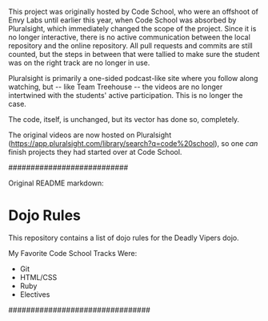 This project was originally hosted by Code School, who were an offshoot of Envy Labs until earlier this year, when Code School was absorbed by Pluralsight, which immediately changed the scope of the project.  Since it is no longer interactive, there is no active communication between the local repository and the online repository.  All pull requests and commits are still counted, but the steps in between that were tallied to make sure the student was on the right track are no longer in use.

Pluralsight is primarily a one-sided podcast-like site where you follow along watching, but -- like Team Treehouse -- the videos are no longer intertwined with the students' active participation.  This is no longer the case.

The code, itself, is unchanged, but its vector has done so, completely.

The original videos are now hosted on Pluralsight (https://app.pluralsight.com/library/search?q=code%20school), so one <i>can</i> finish projects they had started over at Code School.

###########################

Original README markdown:

Dojo Rules
==========

This repository contains a list of dojo rules for the Deadly Vipers dojo.

My Favorite Code School Tracks Were:

* Git
* HTML/CSS
* Ruby
* Electives

################################
